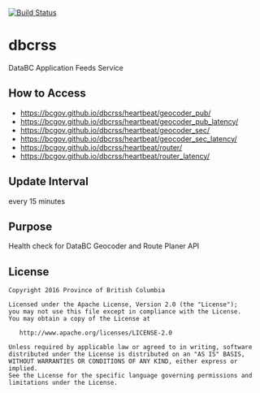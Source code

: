 [![Build Status](https://travis-ci.org/bcgov/dbcrss.svg?branch=master)](https://travis-ci.org/bcgov/dbcrss)
# dbcrss
DataBC Application Feeds Service
## How to Access
* https://bcgov.github.io/dbcrss/heartbeat/geocoder_pub/
* https://bcgov.github.io/dbcrss/heartbeat/geocoder_pub_latency/
* https://bcgov.github.io/dbcrss/heartbeat/geocoder_sec/
* https://bcgov.github.io/dbcrss/heartbeat/geocoder_sec_latency/
* https://bcgov.github.io/dbcrss/heartbeat/router/
* https://bcgov.github.io/dbcrss/heartbeat/router_latency/

## Update Interval
every 15 minutes

## Purpose
Health check for DataBC Geocoder and Route Planer API

## License

    Copyright 2016 Province of British Columbia

    Licensed under the Apache License, Version 2.0 (the "License");
    you may not use this file except in compliance with the License.
    You may obtain a copy of the License at

       http://www.apache.org/licenses/LICENSE-2.0

    Unless required by applicable law or agreed to in writing, software
    distributed under the License is distributed on an "AS IS" BASIS,
    WITHOUT WARRANTIES OR CONDITIONS OF ANY KIND, either express or implied.
    See the License for the specific language governing permissions and
    limitations under the License.
